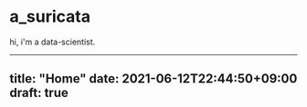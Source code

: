 # a_suricata

hi, i'm a data-scientist.


---
title: "Home"
date: 2021-06-12T22:44:50+09:00
draft: true
---

